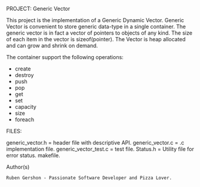 PROJECT: Generic Vector

This project is the implementation of a Generic Dynamic Vector.
Generic Vector is convenient to store generic data-type in a single container.
The generic vector is in fact a vector of pointers to objects of any kind.
The size of each item in the vector is sizeof(pointer).
The Vector is heap allocated and can grow and shrink on demand.

The container support the following operations:

- create
- destroy
- push
- pop
- get
- set
- capacity
- size
- foreach


FILES:

generic_vector.h = header file with descriptive API.
generic_vector.c = .c implementation file.
generic_vector_test.c = test file.
Status.h = Utility file for error status.
makefile.


Author(s)

    Ruben Gershon - Passionate Software Developer and Pizza Lover.

